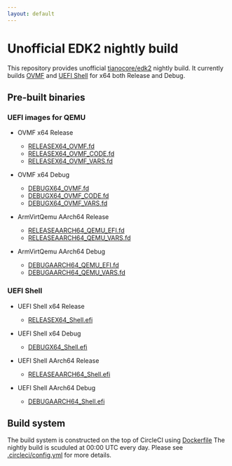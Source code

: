```yaml
---
layout: default
---
```


# Unofficial EDK2 nightly build

This repository provides unofficial
[tianocore/edk2](https://github.com/tianocore/edk2)
nightly build.
It currently builds
[OVMF](https://github.com/tianocore/tianocore.github.io/wiki/OVMF)
and
[UEFI Shell](https://github.com/tianocore/tianocore.github.io/wiki/Shell)
for x64 both Release and Debug.

## Pre-built binaries

### UEFI images for QEMU

* OVMF x64 Release
  * [RELEASEX64\_OVMF.fd](https://github.com/retrage/edk2-nightly/raw/master/bin/RELEASEX64_OVMF.fd)
  * [RELEASEX64\_OVMF\_CODE.fd](https://github.com/retrage/edk2-nightly/raw/master/bin/RELEASEX64_OVMF_CODE.fd)
  * [RELEASEX64\_OVMF\_VARS.fd](https://github.com/retrage/edk2-nightly/raw/master/bin/RELEASEX64_OVMF_VARS.fd)

* OVMF x64 Debug
  * [DEBUGX64\_OVMF.fd](https://github.com/retrage/edk2-nightly/raw/master/bin/DEBUGX64_OVMF.fd)
  * [DEBUGX64\_OVMF\_CODE.fd](https://github.com/retrage/edk2-nightly/raw/master/bin/DEBUGX64_OVMF_CODE.fd)
  * [DEBUGX64\_OVMF\_VARS.fd](https://github.com/retrage/edk2-nightly/raw/master/bin/DEBUGX64_OVMF_VARS.fd)

* ArmVirtQemu AArch64 Release
  * [RELEASEAARCH64\_QEMU\_EFI.fd](https://github.com/retrage/edk2-nightly/raw/master/bin/RELEASEAARCH64_QEMU_EFI.fd)
  * [RELEASEAARCH64\_QEMU\_VARS.fd](https://github.com/retrage/edk2-nightly/raw/master/bin/RELEASEAARCH64_QEMU_VARS.fd)

* ArmVirtQemu AArch64 Debug
  * [DEBUGAARCH64\_QEMU\_EFI.fd](https://github.com/retrage/edk2-nightly/raw/master/bin/DEBUGAARCH64_QEMU_EFI.fd)
  * [DEBUGAARCH64\_QEMU\_VARS.fd](https://github.com/retrage/edk2-nightly/raw/master/bin/DEBUGAARCH64_QEMU_VARS.fd)

### UEFI Shell

* UEFI Shell x64 Release
  * [RELEASEX64\_Shell.efi](https://github.com/retrage/edk2-nightly/raw/master/bin/RELEASEX64_Shell.efi)

* UEFI Shell x64 Debug
  * [DEBUGX64\_Shell.efi](https://github.com/retrage/edk2-nightly/raw/master/bin/DEBUGX64_Shell.efi)

* UEFI Shell AArch64 Release
  * [RELEASEAARCH64\_Shell.efi](https://github.com/retrage/edk2-nightly/raw/master/bin/RELEASEAARCH64_Shell.efi)

* UEFI Shell AArch64 Debug
  * [DEBUGAARCH64\_Shell.efi](https://github.com/retrage/edk2-nightly/raw/master/bin/DEBUGAARCH64_Shell.efi)

## Build system

The build system is constructed on the top of CircleCI using
[Dockerfile](Dockerfile)
The nightly build is scuduled at 00:00 UTC every day.
Please see
[.circleci/config.yml](.circleci/config.yml)
for more details.

